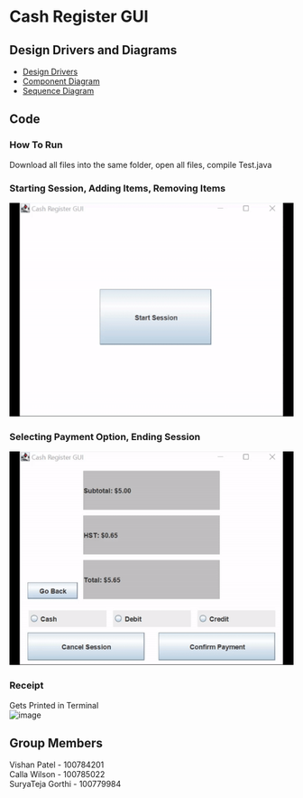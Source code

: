 # Cash Register GUI

## Design Drivers and Diagrams
- [Design Drivers](https://github.com/23Vishan/assignment-2/blob/main/Design%20Drivers.md) <br>
- [Component Diagram](https://github.com/23Vishan/assignment-2/blob/main/ComponentDiagram.md) <br>
- [Sequence Diagram](https://github.com/23Vishan/assignment-2/blob/main/SequenceDiagram.md)

## Code

### How To Run
Download all files into the same folder, open all files, compile Test.java

### Starting Session, Adding Items, Removing Items
![](Gif_1.gif)

### Selecting Payment Option, Ending Session
![](Gif_2.gif)

### Receipt
Gets Printed in Terminal <br>
<img width="533" alt="image" src="https://user-images.githubusercontent.com/94568955/198856852-fc55cba7-1fc4-48b8-9a47-aee9aa285381.png">

## Group Members
Vishan Patel - 100784201 <br>
Calla Wilson - 100785022 <br>
SuryaTeja Gorthi - 100779984
